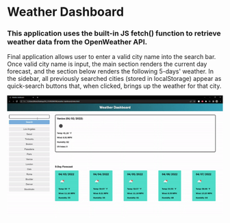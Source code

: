# Weather Dashboard


### This application uses the built-in JS fetch() function to retrieve weather data from the OpenWeather API.

Final application allows user to enter a valid city name into the search bar. Once valid city name is input, the main section renders the current day forecast, and the section below renders the following 5-days' weather. In the sidebar, all previously searched cities (stored in localStorage) appear as quick-search buttons that, when clicked, brings up the weather for that city.

![Weather app demo](./assets/images/dashboard-demo.gif)